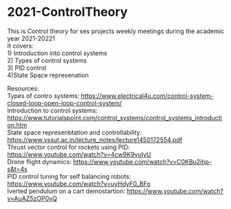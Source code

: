 # 2021-ControlTheory
This is Control theory for ses projects weekly meetings during the academic year 2021-20221  
It covers:   
           1) Introduction into control systems  
           2) Types of control systems  
           3) PID control  
           4)State Space represenation  
          
 Resources:  
           Types of contro systems: https://www.electrical4u.com/control-system-closed-loop-open-loop-control-system/  
           Introduction to control systems: https://www.tutorialspoint.com/control_systems/control_systems_introduction.htm  
           State space represenbtation and controllability: https://www.vssut.ac.in/lecture_notes/lecture1450172554.pdf  
           Thrust vector control for rockets using PID: https://www.youtube.com/watch?v=4cw9K9yuIyU  
           Drone flight dynamics: https://www.youtube.com/watch?v=C0KBu2ihp-s&t=4s  
           PID control tuning for self balancing robots: https://www.youtube.com/watch?v=uyHdyF0_BFo  
           Iverted pendulum on a cart demostartion: https://www.youtube.com/watch?v=AuAZ5zOP0yQ  
